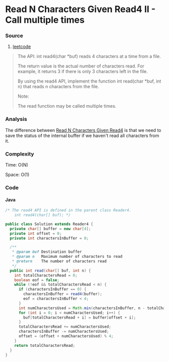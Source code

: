 # Read N Characters Given Read4 II - Call multiple times
### Source
1. [leetcode](https://leetcode.com/problems/read-n-characters-given-read4-ii-call-multiple-times/)

> The API: int read4(char *buf) reads 4 characters at a time from a file.
> 
> The return value is the actual number of characters read. For example, it returns 3 if there is only 3 characters left in the file.
>
> By using the read4 API, implement the function int read(char *buf, int n) that reads n characters from the file.
>
> Note:
>
> The read function may be called multiple times.

### Analysis
The difference between [Read N Characters Given Read4](read_n_characters_given_read4.md) is that we need to save the status of the internal buffer if we haven't read all characters from it. 

### Complexity
Time: O(N)

Space: O(1)

### Code
#### Java
```java
/* The read4 API is defined in the parent class Reader4.
    int read4(char[] buf); */

public class Solution extends Reader4 {
  private char[] buffer = new char[4];
  private int offset = 0;
  private int charactersInBuffer = 0; 

  /**
   * @param buf Destination buffer
   * @param n   Maximum number of characters to read
   * @return    The number of characters read
   */
  public int read(char[] buf, int n) {
    int totalCharactersRead = 0;
    boolean eof = false;
    while (!eof && totalCharactersRead < n) {
      if (charactersInBuffer == 0) {
        charactersInBuffer = read4(buffer);
        eof = charactersInBuffer < 4;
      }
      int numCharactersUsed = Math.min(charactersInBuffer, n - totalCharactersRead);
      for (int i = 0; i < numCharactersUsed; i++) {
        buf[totalCharactersRead + i] = buffer[offset + i];
      }
      totalCharactersRead += numCharactersUsed;
      charactersInBuffer -= numCharactersUsed;
      offset = (offset + numCharactersUsed) % 4;
    }
    return totalCharactersRead;
  }
}
```
